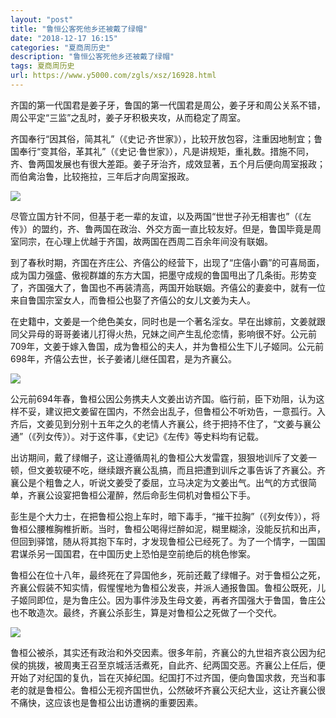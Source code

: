 ```yaml
---
layout: "post"
title: "鲁恒公客死他乡还被戴了绿帽"
date: "2018-12-17 16:15"
categories: "夏商周历史"
description: "鲁恒公客死他乡还被戴了绿帽"
tags: 夏商周历史
url: https://www.y5000.com/zgls/xsz/16928.html
---
```






齐国的第一代国君是姜子牙，鲁国的第一代国君是周公，姜子牙和周公关系不错，周公平定“三监”之乱时，姜子牙积极夹攻，从而稳定了周室。

齐国奉行“因其俗，简其礼”（《史记·齐世家》），比较开放包容，注重因地制宜；鲁国奉行“变其俗，革其礼”（《史记·鲁世家》），凡是讲规矩，重礼数。措施不同，齐、鲁两国发展也有很大差距。姜子牙治齐，成效显著，五个月后便向周室报政；而伯禽治鲁，比较拖拉，三年后才向周室报政。

![](https://img.y5000.com/uploads/allimg/170314/135H644H-0.jpg)

尽管立国方针不同，但基于老一辈的友谊，以及两国“世世子孙无相害也”（《左传》）的盟约，齐、鲁两国在政治、外交方面一直比较友好。但是，鲁国毕竟是周室同宗，在心理上优越于齐国，故两国在西周二百余年间没有联姻。

到了春秋时期，齐国在齐庄公、齐僖公的经营下，出现了“庄僖小霸”的可喜局面，成为国力强盛、傲视群雄的东方大国，把墨守成规的鲁国甩出了几条街。形势变了，齐国强大了，鲁国也不再装清高，两国开始联姻。齐僖公的妻妾中，就有一位来自鲁国宗室女人，而鲁桓公也娶了齐僖公的女儿文姜为夫人。

在史籍中，文姜是一个绝色美女，同时也是一个著名淫女。早在出嫁前，文姜就跟同父异母的哥哥姜诸儿打得火热，兄妹之间产生乱伦恋情，影响很不好。公元前709年，文姜于嫁入鲁国，成为鲁桓公的夫人，并为鲁桓公生下儿子姬同。公元前698年，齐僖公去世，长子姜诸儿继任国君，是为齐襄公。

![](https://img.y5000.com/uploads/allimg/170314/135HC560-1.jpg)

公元前694年春，鲁桓公因公务携夫人文姜出访齐国。临行前，臣下劝阻，认为这样不妥，建议把文姜留在国内，不然会出乱子，但鲁桓公不听劝告，一意孤行。入齐后，文姜见到分别十五年之久的老情人齐襄公，终于把持不住了，“文姜与襄公通”（《列女传》）。对于这件事，《史记》《左传》等史料均有记载。

出访期间，戴了绿帽子，这让遵循周礼的鲁桓公大发雷霆，狠狠地训斥了文姜一顿，但文姜软硬不吃，继续跟齐襄公乱搞，而且把遭到训斥之事告诉了齐襄公。齐襄公是个粗鲁之人，听说文姜受了委屈，立马决定为文姜出气。出气的方式很简单，齐襄公设宴把鲁桓公灌醉，然后命彭生伺机对鲁桓公下手。

彭生是个大力士，在把鲁桓公抱上车时，暗下毒手，“摧干拉胸”（《列女传》），将鲁桓公腰椎胸椎折断。当时，鲁桓公喝得烂醉如泥，糊里糊涂，没能反抗和出声，但回到驿馆，随从将其抱下车时，才发现鲁桓公已经死了。为了一个情字，一国国君谋杀另一国国君，在中国历史上恐怕是空前绝后的桃色惨案。

鲁桓公在位十八年，最终死在了异国他乡，死前还戴了绿帽子。对于鲁桓公之死，齐襄公假装不知实情，假惺惺地为鲁桓公发丧，并派人通报鲁国。鲁桓公既死，儿子姬同即位，是为鲁庄公。因为事件涉及生母文姜，再者齐国强大于鲁国，鲁庄公也不敢造次。最终，齐襄公杀彭生，算是对鲁桓公之死做了一个交代。

![](https://img.y5000.com/uploads/allimg/170314/135H64c7-2.jpg)

鲁桓公被杀，其实还有政治和外交因素。很多年前，齐襄公的九世祖齐哀公因为纪侯的挑拨，被周夷王召至京城活活煮死，自此齐、纪两国交恶。齐襄公上任后，便开始了对纪国的复仇，旨在灭掉纪国。纪国打不过齐国，便向鲁国求救，充当和事老的就是鲁桓公。鲁桓公无视齐国世仇，公然破坏齐襄公灭纪大业，这让齐襄公很不痛快，这应该也是鲁桓公出访遭祸的重要因素。
